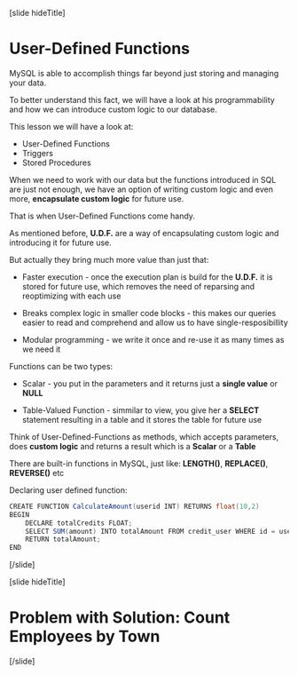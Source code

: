 [slide hideTitle]

# User-Defined Functions

MySQL is able to accomplish things far beyond just storing and managing your data.

To better understand this fact, we will have a look at his programmability and how we can introduce custom logic to our database.

This lesson we will have a look at: 

- User-Defined Functions
- Triggers
- Stored Procedures

When we need to work with our data but the functions introduced in SQL are just not enough, we have an option of writing custom logic and even more, **encapsulate custom logic** for future use.

That is when User-Defined Functions come handy.

As mentioned before, **U.D.F.** are a way of encapsulating custom logic and introducing it for future use.

But actually they bring much more value than just that:

- Faster execution - once the execution plan is build for the **U.D.F.** it is stored for future use, which removes the need of reparsing and reoptimizing with each use

- Breaks complex logic in smaller code blocks - this makes our queries easier to read and comprehend and allow us to have single-resposibillity

- Modular programming - we write it once and re-use it as many times as we need it

Functions can be two types: 

- Scalar - you put in the parameters and it returns just a **single value** or **NULL**

- Table-Valued Function - simmilar to view, you give her a **SELECT** statement resulting in a table and it stores the table for future use

Think of User-Defined-Functions as methods, which accepts parameters, does **custom logic** and returns a result which is a **Scalar** or a **Table**

There are built-in functions in MySQL, just like: **LENGTH()**, **REPLACE()**, **REVERSE()** etc

Declaring user defined function:

```java
CREATE FUNCTION CalculateAmount(userid INT) RETURNS float(10,2)                  // Declaring that we want to create a function, its parameters and return type.
BEGIN                                                                            // We always set the begining of a function
    DECLARE totalCredits FLOAT;
    SELECT SUM(amount) INTO totalAmount FROM credit_user WHERE id = userid;      // The Logic
    RETURN totalAmount;
END                                                                              // End the function
```
[/slide]

[slide hideTitle]
# Problem with Solution: Count Employees by Town

[/slide]

